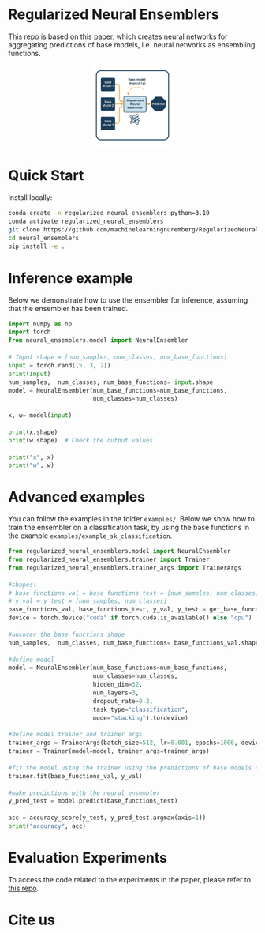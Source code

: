 # Regularized Neural Ensemblers

This repo is based on this [paper](https://arxiv.org/abs/2410.04520), which creates neural networks for aggregating predictions of base models, i.e. neural networks as ensembling functions.

<p align="center" width="50%">
    <img width="33%" src="images/architecture.png"> 
</p>

# Quick Start

Install locally:


```bash
conda create -n regularized_neural_ensemblers python=3.10
conda activate regularized_neural_ensemblers
git clone https://github.com/machinelearningnuremberg/RegularizedNeuralEnsemblers.git
cd neural_ensemblers
pip install -e .
```

# Inference example
Below we demonstrate how to use the ensembler for inference, assuming that the ensembler has been trained.

```python
import numpy as np
import torch
from neural_ensemblers.model import NeuralEnsembler

# Input shape = [num_samples, num_classes, num_base_functions]
input = torch.rand((5, 3, 2))
print(input)
num_samples,  num_classes, num_base_functions= input.shape
model = NeuralEnsembler(num_base_functions=num_base_functions,
                        num_classes=num_classes)

x, w= model(input)

print(x.shape)
print(w.shape)  # Check the output values

print("x", x)
print("w", w)
```
# Advanced examples

You can follow the examples in the folder `examples/`. Below we show how to train the ensembler on a classification task, by using the base functions in the example `examples/example_sk_classification`. 

```python
from regularized_neural_ensemblers.model import NeuralEnsembler
from regularized_neural_ensemblers.trainer import Trainer
from regularized_neural_ensemblers.trainer_args import TrainerArgs

#shapes:
# base_functions_val = base_functions_test = [num_samples, num_classes, num_base_functions]
# y_val = y_test = [num_samples, num_classes]
base_functions_val, base_functions_test, y_val, y_test = get_base_functions()
device = torch.device("cuda" if torch.cuda.is_available() else "cpu")

#uncover the base functions shape
num_samples,  num_classes, num_base_functions= base_functions_val.shape

#define model
model = NeuralEnsembler(num_base_functions=num_base_functions,
                        num_classes=num_classes,
                        hidden_dim=32,
                        num_layers=3,
                        dropout_rate=0.2,
                        task_type="classification", 
                        mode="stacking").to(device)

#define model trainer and trainer args
trainer_args = TrainerArgs(batch_size=512, lr=0.001, epochs=1000, device=device)
trainer = Trainer(model=model, trainer_args=trainer_args)

#fit the model using the trainer using the predictions of base models on validation set
trainer.fit(base_functions_val, y_val)

#make predictions with the neural ensembler
y_pred_test = model.predict(base_functions_test)

acc = accuracy_score(y_test, y_pred_test.argmax(axis=1))
print("accuracy", acc)
```

# Evaluation Experiments

To access the code related to the experiments in the paper, please refer to [this repo](https://github.com/machinelearningnuremberg/RegularizedNeuralEnsemblersBenchmark).

# Cite us
